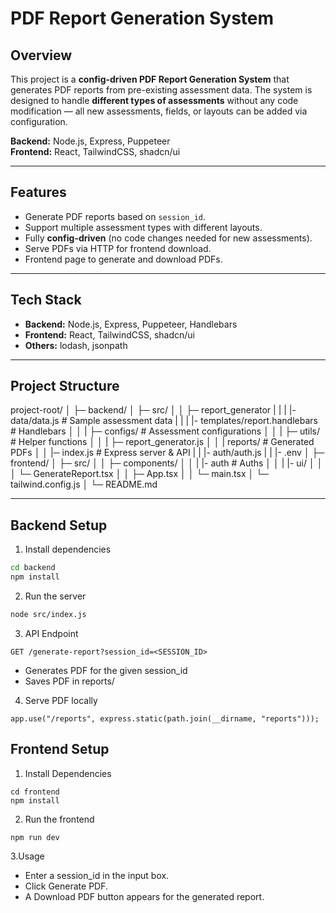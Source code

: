 # PDF Report Generation System

## Overview
This project is a **config-driven PDF Report Generation System** that generates PDF reports from pre-existing assessment data. The system is designed to handle **different types of assessments** without any code modification — all new assessments, fields, or layouts can be added via configuration.

**Backend:** Node.js, Express, Puppeteer  
**Frontend:** React, TailwindCSS, shadcn/ui  

---

## Features
- Generate PDF reports based on `session_id`.
- Support multiple assessment types with different layouts.
- Fully **config-driven** (no code changes needed for new assessments).
- Serve PDFs via HTTP for frontend download.
- Frontend page to generate and download PDFs.

---

## Tech Stack
- **Backend:** Node.js, Express, Puppeteer, Handlebars
- **Frontend:** React, TailwindCSS, shadcn/ui
- **Others:** lodash, jsonpath

---

## Project Structure
project-root/
│
├─ backend/
│ ├─ src/
│ │ ├─ report_generator
| | | |- data/data.js # Sample assessment data
| | | |- templates/report.handlebars # Handlebars
│ │ | ├─ configs/ # Assessment configurations
│ │ | ├─ utils/ # Helper functions
│ │ | ├─ report_generator.js
│ │ | reports/ # Generated PDFs
│ │ |─ index.js # Express server & API
| | |- auth/auth.js
| | |- .env
│
├─ frontend/
│ ├─ src/
│ │ ├─ components/
│ │ | |- auth # Auths
│ │ | |- ui/
│ │ │ └─ GenerateReport.tsx
│ │ ├─ App.tsx
│ │ └─ main.tsx
│ └─ tailwind.config.js
│
└─ README.md

---

## Backend Setup

1. Install dependencies
```bash
cd backend
npm install
```

2. Run the server 
```bash
node src/index.js
```

3. API Endpoint
```
GET /generate-report?session_id=<SESSION_ID>
```
- Generates PDF for the given session_id
- Saves PDF in reports/

4. Serve PDF locally
```
app.use("/reports", express.static(path.join(__dirname, "reports")));
```


## Frontend Setup
1. Install Dependencies
```
cd frontend
npm install
```

2. Run the frontend
```
npm run dev
```

3.Usage
- Enter a session_id in the input box.
- Click Generate PDF.
- A Download PDF button appears for the generated report.


